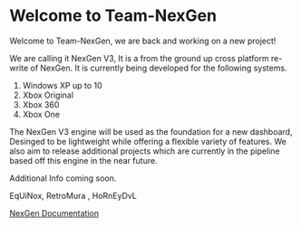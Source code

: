 # Welcome to Team-NexGen

Welcome to Team-NexGen, we are back and working on a new project! 

We are calling it NexGen V3, It is a from the ground up cross platform re-write of NexGen. It is currently being developed for the following systems.

1) Windows XP up to 10
2) Xbox Original
3) Xbox 360
4) Xbox One

The NexGen V3 engine will be used as the foundation for a new dashboard, Desinged to be lightweight while offering a flexible variety of features.
We also aim to release additional projects which are currently in the pipeline based off this engine in the near future.

Additional Info coming soon.

EqUiNox, RetroMura , HoRnEyDvL

[NexGen Documentation](NexGen/Index.md)
